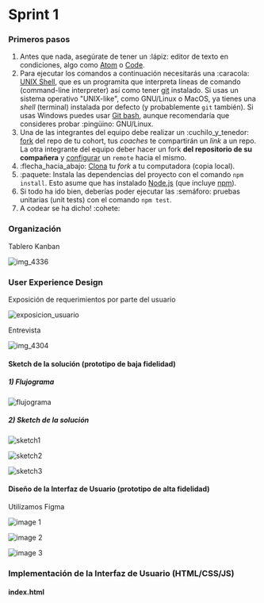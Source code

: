 # Sprint 1
### Primeros pasos

1. Antes que nada, asegúrate de tener un :lápiz: editor de texto en
 condiciones, algo como [Atom](https://atom.io/) o
 [Code](https://code.visualstudio.com/).
2. Para ejecutar los comandos a continuación necesitarás una :caracola:
 [UNIX Shell](https://github.com/Laboratoria/curricula-js/tree/v2.x/topics/shell),
 que es un programita que interpreta líneas de comando (command-line
 interpreter) así como tener [git](https://github.com/Laboratoria/curricula-js/tree/v2.x/topics/scm/01-git)
 instalado. Si usas un sistema operativo "UNIX-like", como GNU/Linux o MacOS,
 ya tienes una _shell_ (terminal) instalada por defecto (y probablemente `git`
 también). Si usas Windows puedes usar [Git bash](https://git-scm.com/download/win),
 aunque recomendaría que consideres probar :pingüino: GNU/Linux.
3. Una de las integrantes del equipo debe realizar un :cuchilo_y_tenedor: [fork](https://help.github.com/articles/fork-a-repo/)
del repo de tu cohort, tus _coaches_ te compartirán un _link_ a un repo. La otra integrante del equipo deber hacer un fork **del repositorio de su compañera** y [configurar](https://gist.github.com/BCasal/026e4c7f5c71418485c1) un `remote` hacia el mismo. 
4. :flecha_hacia_abajo: [Clona](https://help.github.com/articles/cloning-a-repository/)
 tu _fork_ a tu computadora (copia local).
5. :paquete: Instala las dependencias del proyecto con el comando `npm
 install`. Esto asume que has instalado [Node.js](https://nodejs.org/) (que
 incluye [npm](https://docs.npmjs.com/)).
6. Si todo ha ido bien, deberías poder ejecutar las :semáforo:
 pruebas unitarias (unit tests) con el comando `npm test`.
7. A codear se ha dicho! :cohete:

### Organización
Tablero Kanban

![img_4336](https://user-images.githubusercontent.com/39319360/41464895-8d1bf6d6-7061-11e8-9c39-752d1027b8ae.JPG)

### User Experience Design

Exposición de requerimientos por parte del usuario

![exposicion_usuario](https://user-images.githubusercontent.com/39319360/41465506-05c34cb8-7064-11e8-94e3-9ba3cc33aa01.jpg)

Entrevista

![img_4304](https://user-images.githubusercontent.com/39319360/41465550-3756f45a-7064-11e8-92aa-1df625d956fb.JPG)

#### Sketch de la solución (prototipo de baja fidelidad)

##### 1) Flujograma

![flujograma](https://user-images.githubusercontent.com/39319360/41474458-aa1ac72e-7081-11e8-8c47-71aef8086104.jpg)

##### 2) Sketch de la solución

![sketch1](https://user-images.githubusercontent.com/39319360/41475151-9698dd92-7083-11e8-9577-7158d58f0ac2.png)

![sketch2](https://user-images.githubusercontent.com/39319360/41475162-9cf3650e-7083-11e8-83c2-fe6bb139e43c.png)

![sketch3](https://user-images.githubusercontent.com/39319360/41475173-9fa38c20-7083-11e8-9348-064d3a5ffffc.png)

#### Diseño de la Interfaz de Usuario (prototipo de alta fidelidad)

Utilizamos Figma

![image 1](https://user-images.githubusercontent.com/39319360/41471386-1dd050c0-7079-11e8-87b9-ad4b5f13e5b0.png)

![image 2](https://user-images.githubusercontent.com/39319360/41471396-2329c11e-7079-11e8-88e5-362318881dae.png)

![image 3](https://user-images.githubusercontent.com/39319360/41471402-2804c1e8-7079-11e8-975d-824d70b5d805.png)

### Implementación de la Interfaz de Usuario (HTML/CSS/JS)
#### index.html